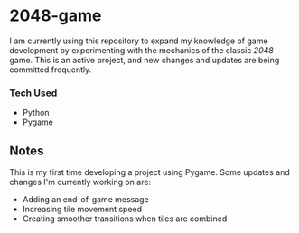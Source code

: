 # 2048-game

I am currently using this repository to expand my knowledge of game development by experimenting with the mechanics of the classic *2048* game. This is an active project, and new changes and updates are being committed frequently.

### Tech Used
- Python
- Pygame

## Notes

This is my first time developing a project using Pygame. Some updates and changes I'm currently working on are:

- Adding an end-of-game message  
- Increasing tile movement speed  
- Creating smoother transitions when tiles are combined
